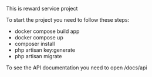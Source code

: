 This is reward service project

To start the project you need to follow these steps:
- docker compose build app
- docker compose up
- composer install
- php artisan key:generate
- php artisan migrate

To see the API documentation you need to open /docs/api
